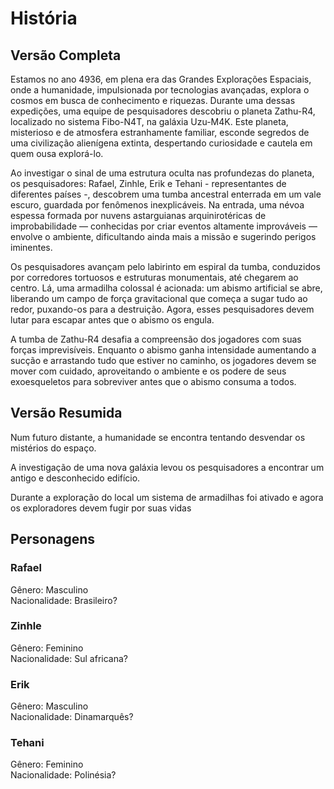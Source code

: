 # História

## Versão Completa
Estamos no ano 4936, em plena era das Grandes Explorações Espaciais, onde a humanidade, impulsionada por tecnologias avançadas, explora o cosmos em busca de conhecimento e riquezas. Durante uma dessas expedições, uma equipe de pesquisadores descobriu o planeta Zathu-R4, localizado no sistema Fibo-N4T, na galáxia Uzu-M4K. Este planeta, misterioso e de atmosfera estranhamente familiar, esconde segredos de uma civilização alienígena extinta, despertando curiosidade e cautela em quem ousa explorá-lo.

Ao investigar o sinal de uma estrutura oculta nas profundezas do planeta, os pesquisadores: Rafael, Zinhle, Erik e Tehani - representantes de diferentes países -, descobrem uma tumba ancestral enterrada em um vale escuro, guardada por fenômenos inexplicáveis. Na entrada, uma névoa espessa formada por nuvens astarguianas arquinirotéricas de improbabilidade — conhecidas por criar eventos altamente improváveis — envolve o ambiente, dificultando ainda mais a missão e sugerindo perigos iminentes.

Os pesquisadores avançam pelo labirinto em espiral da tumba, conduzidos por corredores tortuosos e estruturas monumentais, até chegarem ao centro. Lá, uma armadilha colossal é acionada: um abismo artificial se abre, liberando um campo de força gravitacional que começa a sugar tudo ao redor, puxando-os para a destruição. Agora, esses pesquisadores devem lutar para escapar antes que o abismo os engula.

A tumba de Zathu-R4 desafia a compreensão dos jogadores com suas forças imprevisíveis. Enquanto o abismo ganha intensidade aumentando a sucção e arrastando tudo que estiver no caminho, os jogadores devem se mover com cuidado, aproveitando o ambiente e os podere de seus exoesqueletos para sobreviver antes que o abismo consuma a todos.

## Versão Resumida
Num futuro distante, a humanidade se encontra tentando desvendar os mistérios do espaço.

A investigação de uma nova galáxia levou os pesquisadores a encontrar um antigo e desconhecido edifício.

Durante a exploração do local um sistema de armadilhas foi ativado e agora os exploradores devem fugir por suas vidas

## Personagens

### Rafael
Gênero: Masculino  
Nacionalidade: Brasileiro?

### Zinhle
Gênero: Feminino  
Nacionalidade: Sul africana?

### Erik
Gênero: Masculino  
Nacionalidade: Dinamarquês?

### Tehani
Gênero: Feminino  
Nacionalidade: Polinésia?